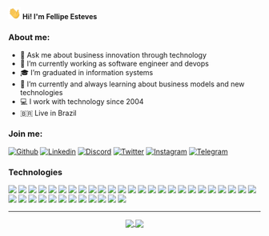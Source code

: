 **<img src="https://raw.githubusercontent.com/fellipeesteves/fellipeesteves/master/assets/hi.gif" width="25"> Hi! I'm Fellipe Esteves**

### About me:

- 💬 Ask me about business innovation through technology
- 💼 I’m currently working as software engineer and devops
- 🎓 I’m graduated in information systems
- 🌱 I’m currently and always learning about business models and new technologies
- 💻 I work with technology since 2004
- 🇧🇷 Live in Brazil

### Join me:


[![Github](https://img.shields.io/badge/-Github-181717?style=for-the-badge&logo=Github&logoColor=white)](https://github.com/fellipeesteves) 
[![Linkedin](https://img.shields.io/badge/-LinkedIn-blue?style=for-the-badge&logo=Linkedin&logoColor=white)](https://www.linkedin.com/in/fellipeesteves) 
[![Discord](http://img.shields.io/badge/-Discord-7289DA?style=for-the-badge&logo=Discord&logoColor=white)](fellipeesteves#6036)
[![Twitter](http://img.shields.io/badge/-Twitter-1DA1F2?style=for-the-badge&logo=Twitter&logoColor=white)](https://twitter.com/fellipeesteves)
[![Instagram](http://img.shields.io/badge/-Instagram-E4405F?style=for-the-badge&logo=Instagram&logoColor=white)](https://www.instagram.com/fellipeesteves)
[![Telegram](http://img.shields.io/badge/-Telegram-2CA5E0?style=for-the-badge&logo=Telegram&logoColor=white)](https://t.me/fellipeesteves)


### Technologies 

<img height="25" src="https://img.shields.io/badge/docker-33adff.svg?&style=for-the-badge&logo=docker&logoColor=white"></img>
<img height="25" src="https://img.shields.io/badge/rancher-0075A8.svg?&style=for-the-badge&logo=rancher&logoColor=white"></img>
<img height="25" src="https://img.shields.io/badge/kubernetes-326CE5.svg?&style=for-the-badge&logo=kubernetes&logoColor=white"></img>
<img height="25" src="https://img.shields.io/badge/Jenkins-D24939.svg?&style=for-the-badge&logo=Jenkins&logoColor=white"></img>
<img height="25" src="https://img.shields.io/badge/SonarQube-4E9BCD.svg?&style=for-the-badge&logo=SonarQube&logoColor=white"></img>
<img height="25" src="https://img.shields.io/badge/Github-181717.svg?style=for-the-badge&logo=Github&logoColor=white"></img>
<img height="25" src="https://img.shields.io/badge/Heroku-430098.svg?&style=for-the-badge&logo=Heroku&logoColor=white"></img>
<img height="25" src="https://img.shields.io/badge/-Travis-purple.svg?&style=for-the-badge&logo=Travis&logoColor=white"></img>
<img height="25" src="https://img.shields.io/badge/html5-E34F26.svg?&style=for-the-badge&logo=html5&logoColor=white"></img>
<img height="25" src="https://img.shields.io/badge/css3-1572B6.svg?&style=for-the-badge&logo=css3&logoColor=white"></img> 
<img height="25" src="https://img.shields.io/badge/javascript-ffff00.svg?&style=for-the-badge&logo=javascript&logoColor=000"></img>
<img height="25" src="https://img.shields.io/badge/nodejs-339933.svg?&style=for-the-badge&logo=node.js&logoColor=white"></img>
<img height="25" src="https://img.shields.io/badge/react-000033.svg?&style=for-the-badge&logo=react&logoColor=white"> </img>
<img height="25" src="https://img.shields.io/badge/angular-E23237.svg?&style=for-the-badge&logo=angular&logoColor=white"> </img>
<img height="25" src="https://img.shields.io/badge/Prettier-F7B93E.svg?&style=for-the-badge&logo=Prettier&logoColor=white"> </img>
<img height="25" src="https://img.shields.io/badge/ESLint-4B32C3.svg?&style=for-the-badge&logo=ESLint&logoColor=white"> </img>
<img height="25" src="https://img.shields.io/badge/bootstrap-33adff.svg?&style=for-the-badge&logo=bootstrap&logoColor=white"> </img>
<img height="25" src="https://img.shields.io/badge/php-4da6ff.svg?&style=for-the-badge&logo=php&logoColor=white"> </img>
<img height="25" src="https://img.shields.io/badge/zend-framework-68B604.svg?&style=for-the-badge&logo=zend-framework&logoColor=white"></img>
<img height="25" src="https://img.shields.io/badge/laravel-FF2D20.svg?&style=for-the-badge&logo=laravel&logoColor=white"> </img>
<img height="25" src="https://img.shields.io/badge/Lumen-E74430.svg?&style=for-the-badge&logo=Lumen&logoColor=white"> </img>
<img height="25" src="https://img.shields.io/badge/symfony-000000.svg?&style=for-the-badge&logo=symfony&logoColor=white"></img>
<img height="25" src="https://img.shields.io/badge/Composer-885630.svg?&style=for-the-badge&logo=composer&logoColor=white"> </img>
<img height="25" src="https://img.shields.io/badge/.NET-5C2D91.svg?&style=for-the-badge&logo=.NET&logoColor=white"></img>
<img height="25" src="https://img.shields.io/badge/-Java-blue?style=for-the-badge&logo=Java&logoColor=red"></img>
<img height="25" src="https://img.shields.io/badge/GraphQL-E10098.svg?&style=for-the-badge&logo=GraphQL&logoColor=white"></img>
<img height="25" src="https://img.shields.io/badge/Swagger-85EA2D.svg?&style=for-the-badge&logo=Swagger&logoColor=black"></img>
<img height="25" src="https://img.shields.io/badge/Git-F05032.svg?&style=for-the-badge&logo=Git&logoColor=white"></img>
<img height="25" src="https://img.shields.io/badge/NGinx-269539.svg?&style=for-the-badge&logo=NGinx&logoColor=white"></img> 
<img height="25" src="https://img.shields.io/badge/Apache-D22128.svg?&style=for-the-badge&logo=Apache&logoColor=white"></img>
<img height="25" src="https://img.shields.io/badge/MongoDB-47A248.svg?&style=for-the-badge&logo=MongoDB&logoColor=white"></img>
<img height="25" src="https://img.shields.io/badge/Oracle-F80000.svg?&style=for-the-badge&logo=Oracle&logoColor=white"></img>
<img height="25" src="https://img.shields.io/badge/postgresql-336791.svg?&style=for-the-badge&logo=postgresql&logoColor=white"></img>
<img height="25" src="https://img.shields.io/badge/mysql-4479A1.svg?&style=for-the-badge&logo=mysql&logoColor=white"></img>
<img height="25" src="https://img.shields.io/badge/MariaDB-003545.svg?&style=for-the-badge&logo=MariaDB&logoColor=white"></img>
<img height="25" src="https://img.shields.io/badge/sqlserver-CC2927.svg?&style=for-the-badge&logo=microsoft-sql-server&logoColor=white"></img>
<img height="25" src="https://img.shields.io/badge/Arduino-00979D.svg?&style=for-the-badge&logo=Arduino&logoColor=white"></img>

---

<p align="center">
  <a href="https://github.com/fellipeesteves/github-readme-stats">
    <img
      align="center"
      src="https://github-readme-stats.vercel.app/api/top-langs/?username=fellipeesteves&layout=compact&theme=dracula"
    />
  </a>
  <a href="https://github.com/fellipeesteves/github-readme-stats">
    <img
      align="center"
      height="165"
      src="https://github-readme-stats.vercel.app/api?username=fellipeesteves&show_icons=true&theme=dracula"
    />
  </a>
</p>

